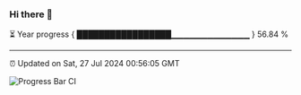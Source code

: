 ### Hi there 👋

⏳ Year progress { █████████████████▁▁▁▁▁▁▁▁▁▁▁▁▁ } 56.84 %

---

⏰ Updated on Sat, 27 Jul 2024 00:56:05 GMT

![Progress Bar CI](https://github.com/liununu/liununu/workflows/Progress%20Bar%20CI/badge.svg)
